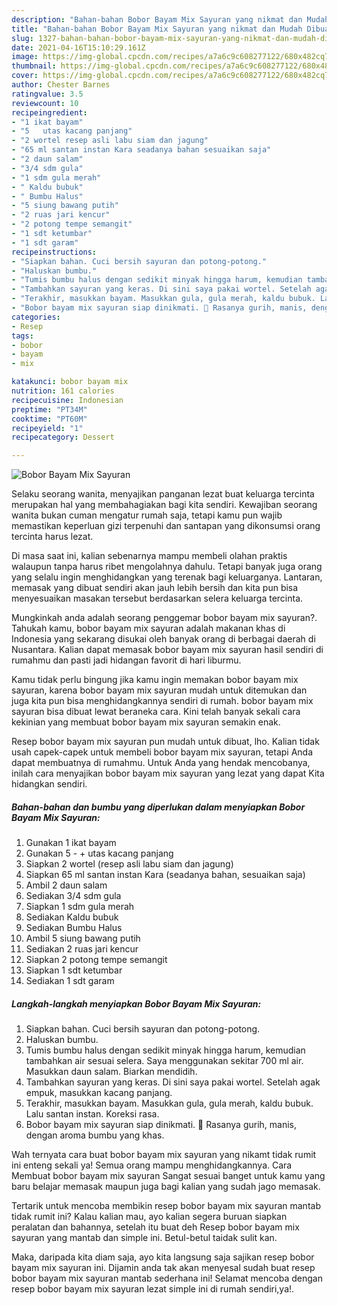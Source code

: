 ```yaml
---
description: "Bahan-bahan Bobor Bayam Mix Sayuran yang nikmat dan Mudah Dibuat"
title: "Bahan-bahan Bobor Bayam Mix Sayuran yang nikmat dan Mudah Dibuat"
slug: 1327-bahan-bahan-bobor-bayam-mix-sayuran-yang-nikmat-dan-mudah-dibuat
date: 2021-04-16T15:10:29.161Z
image: https://img-global.cpcdn.com/recipes/a7a6c9c608277122/680x482cq70/bobor-bayam-mix-sayuran-foto-resep-utama.jpg
thumbnail: https://img-global.cpcdn.com/recipes/a7a6c9c608277122/680x482cq70/bobor-bayam-mix-sayuran-foto-resep-utama.jpg
cover: https://img-global.cpcdn.com/recipes/a7a6c9c608277122/680x482cq70/bobor-bayam-mix-sayuran-foto-resep-utama.jpg
author: Chester Barnes
ratingvalue: 3.5
reviewcount: 10
recipeingredient:
- "1 ikat bayam"
- "5   utas kacang panjang"
- "2 wortel resep asli labu siam dan jagung"
- "65 ml santan instan Kara seadanya bahan sesuaikan saja"
- "2 daun salam"
- "3/4 sdm gula"
- "1 sdm gula merah"
- " Kaldu bubuk"
- " Bumbu Halus"
- "5 siung bawang putih"
- "2 ruas jari kencur"
- "2 potong tempe semangit"
- "1 sdt ketumbar"
- "1 sdt garam"
recipeinstructions:
- "Siapkan bahan. Cuci bersih sayuran dan potong-potong."
- "Haluskan bumbu."
- "Tumis bumbu halus dengan sedikit minyak hingga harum, kemudian tambahkan air sesuai selera. Saya menggunakan sekitar 700 ml air. Masukkan daun salam. Biarkan mendidih."
- "Tambahkan sayuran yang keras. Di sini saya pakai wortel. Setelah agak empuk, masukkan kacang panjang."
- "Terakhir, masukkan bayam. Masukkan gula, gula merah, kaldu bubuk. Lalu santan instan. Koreksi rasa."
- "Bobor bayam mix sayuran siap dinikmati. 🥰 Rasanya gurih, manis, dengan aroma bumbu yang khas."
categories:
- Resep
tags:
- bobor
- bayam
- mix

katakunci: bobor bayam mix 
nutrition: 161 calories
recipecuisine: Indonesian
preptime: "PT34M"
cooktime: "PT60M"
recipeyield: "1"
recipecategory: Dessert

---
```



![Bobor Bayam Mix Sayuran](https://img-global.cpcdn.com/recipes/a7a6c9c608277122/680x482cq70/bobor-bayam-mix-sayuran-foto-resep-utama.jpg)

Selaku seorang wanita, menyajikan panganan lezat buat keluarga tercinta merupakan hal yang membahagiakan bagi kita sendiri. Kewajiban seorang  wanita bukan cuman mengatur rumah saja, tetapi kamu pun wajib memastikan keperluan gizi terpenuhi dan santapan yang dikonsumsi orang tercinta harus lezat.

Di masa  saat ini, kalian sebenarnya mampu membeli olahan praktis walaupun tanpa harus ribet mengolahnya dahulu. Tetapi banyak juga orang yang selalu ingin menghidangkan yang terenak bagi keluarganya. Lantaran, memasak yang dibuat sendiri akan jauh lebih bersih dan kita pun bisa menyesuaikan masakan tersebut berdasarkan selera keluarga tercinta. 



Mungkinkah anda adalah seorang penggemar bobor bayam mix sayuran?. Tahukah kamu, bobor bayam mix sayuran adalah makanan khas di Indonesia yang sekarang disukai oleh banyak orang di berbagai daerah di Nusantara. Kalian dapat memasak bobor bayam mix sayuran hasil sendiri di rumahmu dan pasti jadi hidangan favorit di hari liburmu.

Kamu tidak perlu bingung jika kamu ingin memakan bobor bayam mix sayuran, karena bobor bayam mix sayuran mudah untuk ditemukan dan juga kita pun bisa menghidangkannya sendiri di rumah. bobor bayam mix sayuran bisa dibuat lewat beraneka cara. Kini telah banyak sekali cara kekinian yang membuat bobor bayam mix sayuran semakin enak.

Resep bobor bayam mix sayuran pun mudah untuk dibuat, lho. Kalian tidak usah capek-capek untuk membeli bobor bayam mix sayuran, tetapi Anda dapat membuatnya di rumahmu. Untuk Anda yang hendak mencobanya, inilah cara menyajikan bobor bayam mix sayuran yang lezat yang dapat Kita hidangkan sendiri.

<!--inarticleads1-->

##### Bahan-bahan dan bumbu yang diperlukan dalam menyiapkan Bobor Bayam Mix Sayuran:

1. Gunakan 1 ikat bayam
1. Gunakan 5 - + utas kacang panjang
1. Siapkan 2 wortel (resep asli labu siam dan jagung)
1. Siapkan 65 ml santan instan Kara (seadanya bahan, sesuaikan saja)
1. Ambil 2 daun salam
1. Sediakan 3/4 sdm gula
1. Siapkan 1 sdm gula merah
1. Sediakan  Kaldu bubuk
1. Sediakan  Bumbu Halus
1. Ambil 5 siung bawang putih
1. Sediakan 2 ruas jari kencur
1. Siapkan 2 potong tempe semangit
1. Siapkan 1 sdt ketumbar
1. Sediakan 1 sdt garam




<!--inarticleads2-->

##### Langkah-langkah menyiapkan Bobor Bayam Mix Sayuran:

1. Siapkan bahan. Cuci bersih sayuran dan potong-potong.
1. Haluskan bumbu.
1. Tumis bumbu halus dengan sedikit minyak hingga harum, kemudian tambahkan air sesuai selera. Saya menggunakan sekitar 700 ml air. Masukkan daun salam. Biarkan mendidih.
1. Tambahkan sayuran yang keras. Di sini saya pakai wortel. Setelah agak empuk, masukkan kacang panjang.
1. Terakhir, masukkan bayam. Masukkan gula, gula merah, kaldu bubuk. Lalu santan instan. Koreksi rasa.
1. Bobor bayam mix sayuran siap dinikmati. 🥰 Rasanya gurih, manis, dengan aroma bumbu yang khas.




Wah ternyata cara buat bobor bayam mix sayuran yang nikamt tidak rumit ini enteng sekali ya! Semua orang mampu menghidangkannya. Cara Membuat bobor bayam mix sayuran Sangat sesuai banget untuk kamu yang baru belajar memasak maupun juga bagi kalian yang sudah jago memasak.

Tertarik untuk mencoba membikin resep bobor bayam mix sayuran mantab tidak rumit ini? Kalau kalian mau, ayo kalian segera buruan siapkan peralatan dan bahannya, setelah itu buat deh Resep bobor bayam mix sayuran yang mantab dan simple ini. Betul-betul taidak sulit kan. 

Maka, daripada kita diam saja, ayo kita langsung saja sajikan resep bobor bayam mix sayuran ini. Dijamin anda tak akan menyesal sudah buat resep bobor bayam mix sayuran mantab sederhana ini! Selamat mencoba dengan resep bobor bayam mix sayuran lezat simple ini di rumah sendiri,ya!.

